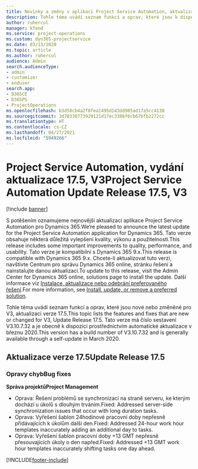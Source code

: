 ```yaml
---
title: Novinky a změny v aplikaci Project Service Automation, aktualizace verze 17.5, oprava hotfix, V3
description: Tohle téma uvádí seznam funkcí a oprav, které jsou k dispozici v Project Service Automation, aktualizace verze 17.5, V3.
author: ruhercul
manager: kfend
ms.service: project-operations
ms.custom: dyn365-projectservice
ms.date: 03/13/2020
ms.topic: article
ms.author: ruhercul
audience: Admin
search.audienceType:
- admin
- customizer
- enduser
search.app:
- D365CE
- D365PS
- ProjectOperations
ms.openlocfilehash: b3d58cb4a2f8fea1495d143dd985ad17a5cc4130
ms.sourcegitcommit: 3d78338773929121d17ec3386f6cb67bfb2272cc
ms.translationtype: HT
ms.contentlocale: cs-CZ
ms.lasthandoff: 04/27/2021
ms.locfileid: "5949266"
---
```

# <a name="project-service-automation-update-release-175-v3"></a><span data-ttu-id="4b9d7-103">Project Service Automation, vydání aktualizace 17.5, V3</span><span class="sxs-lookup"><span data-stu-id="4b9d7-103">Project Service Automation Update Release 17.5, V3</span></span>

[!include [banner](../includes/psa-now-project-operations.md)]

<span data-ttu-id="4b9d7-104">S potěšením oznamujeme nejnovější aktualizaci aplikace Project Service Automation pro Dynamics 365.</span><span class="sxs-lookup"><span data-stu-id="4b9d7-104">We’re pleased to announce the latest update for the Project Service Automation application for Dynamics 365.</span></span> <span data-ttu-id="4b9d7-105">Tato verze obsahuje některá důležitá vylepšení kvality, výkonu a použitelnosti.</span><span class="sxs-lookup"><span data-stu-id="4b9d7-105">This release includes some important improvements to quality, performance, and usability.</span></span>  <span data-ttu-id="4b9d7-106">Tato verze je kompatibilní s Dynamics 365 9.x.</span><span class="sxs-lookup"><span data-stu-id="4b9d7-106">This release is compatible with Dynamics 365 9.x.</span></span> <span data-ttu-id="4b9d7-107">Chcete-li aktualizovat tuto verzi, navštivte Centrum pro správu Dynamics 365 online, stránku řešení a nainstalujte danou aktualizaci.</span><span class="sxs-lookup"><span data-stu-id="4b9d7-107">To update to this release, visit the Admin Center for Dynamics 365 online, solutions page to install the update.</span></span> <span data-ttu-id="4b9d7-108">Další informace viz [Instalace, aktualizace nebo odebrání preferovaného řešení](/power-platform/admin/install-remove-preferred-solution).</span><span class="sxs-lookup"><span data-stu-id="4b9d7-108">For more information, see [Install, update, or remove a preferred solution](/power-platform/admin/install-remove-preferred-solution).</span></span>

<span data-ttu-id="4b9d7-109">Tohle téma uvádí seznam funkcí a oprav, které jsou nové nebo změněné pro V3, aktualizaci verze 17.5.</span><span class="sxs-lookup"><span data-stu-id="4b9d7-109">This topic lists the features and fixes that are new or changed for V3, Update Release 17.5.</span></span> <span data-ttu-id="4b9d7-110">Tato verze má číslo sestavení V3.10.7.32 a je obecně k dispozici prostřednictvím automatické aktualizace v březnu 2020.</span><span class="sxs-lookup"><span data-stu-id="4b9d7-110">This version has a build number of V3.10.7.32 and is generally available through a self-update in March 2020.</span></span>


## <a name="update-release-175"></a><span data-ttu-id="4b9d7-111">Aktualizace verze 17.5</span><span class="sxs-lookup"><span data-stu-id="4b9d7-111">Update Release 17.5</span></span>

### <a name="bug-fixes"></a><span data-ttu-id="4b9d7-112">Opravy chyb</span><span class="sxs-lookup"><span data-stu-id="4b9d7-112">Bug fixes</span></span>


<span data-ttu-id="4b9d7-113">**Správa projektů**</span><span class="sxs-lookup"><span data-stu-id="4b9d7-113">**Project Management**</span></span>

- <span data-ttu-id="4b9d7-114">Oprava: Řešení problémů se synchronizací na straně serveru, ke kterým dochází u úkolů s dlouhým trváním.</span><span class="sxs-lookup"><span data-stu-id="4b9d7-114">Fixed: Addressed server-side synchronization issues that occur with long duration tasks.</span></span>
- <span data-ttu-id="4b9d7-115">Oprava: Vyřešení šablon 24hodinové pracovní doby nepřesně přidávajících k úkolům další den.</span><span class="sxs-lookup"><span data-stu-id="4b9d7-115">Fixed: Addressed 24-hour work hour templates inaccurately adding an additional day to tasks.</span></span>
- <span data-ttu-id="4b9d7-116">Oprava: Vyřešení šablon pracovní doby +13 GMT nepřesně přesouvajících úkoly o den napřed.</span><span class="sxs-lookup"><span data-stu-id="4b9d7-116">Fixed: Addressed +13 GMT work hour templates inaccurately shifting tasks one day ahead.</span></span>



[!INCLUDE[footer-include](../includes/footer-banner.md)]